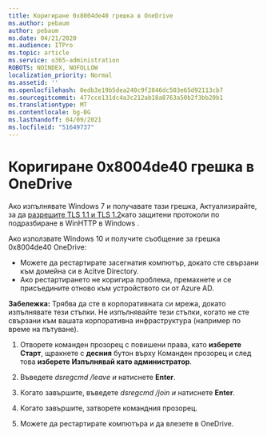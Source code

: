 ```yaml
---
title: Коригиране 0x8004de40 грешка в OneDrive
ms.author: pebaum
author: pebaum
ms.date: 04/21/2020
ms.audience: ITPro
ms.topic: article
ms.service: o365-administration
ROBOTS: NOINDEX, NOFOLLOW
localization_priority: Normal
ms.assetid: ''
ms.openlocfilehash: 0edb3e19b5dea240c9f2846dc503e65d92113cb7
ms.sourcegitcommit: 477cce131dc4a3c212ab18a8763a50b2f3bb20b1
ms.translationtype: MT
ms.contentlocale: bg-BG
ms.lasthandoff: 04/09/2021
ms.locfileid: "51649737"
---
```

# <a name="fix-0x8004de40-error-in-onedrive"></a>Коригиране 0x8004de40 грешка в OneDrive

Ако изпълнявате Windows 7 и получавате тази грешка, Актуализирайте, за да [разрешите TLS 1.1 и TLS 1.2](https://support.microsoft.com/topic/update-to-enable-tls-1-1-and-tls-1-2-as-default-secure-protocols-in-winhttp-in-windows-c4bd73d2-31d7-761e-0178-11268bb10392)като защитени протоколи по подразбиране в WinHTTP в Windows .

Ако използвате Windows 10 и получите съобщение за грешка 0x8004de40 OneDrive:

- Можете да рестартирате засегнатия компютър, докато сте свързани към домейна си в Acitve Directory.
- Ако рестартирането не коригира проблема, премахнете и се присъедините отново към устройството си от Azure AD. 

**Забележка:** Трябва да сте в корпоративната си мрежа, докато изпълнявате тези стъпки. Не изпълнявайте тези стъпки, когато не сте свързани към вашата корпоративна инфраструктура (например по време на пътуване). 

1. Отворете команден прозорец с повишени права, като **изберете Старт**, щракнете с **десния** бутон върху Команден прозорец и след това **изберете Изпълнявай като администратор**.

1. Въведете *dsregcmd /leave и* натиснете **Enter**.

1. Когато завършите, въведете *dsregcmd /join и* натиснете **Enter**.

1. Когато завършите, затворете командния прозорец.

1. Можете да рестартирате компютъра и да влезете в OneDrive.